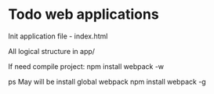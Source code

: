 # Todo web applications

Init application file - index.html

All logical structure in app/

If need compile project:
 npm install
 webpack -w
 
ps
  May will be install global webpack
  npm install webpack -g
